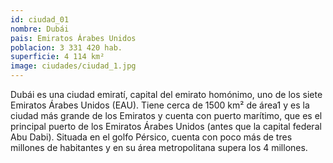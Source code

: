 ```yaml
---
id: ciudad_01
nombre: Dubái
pais: Emiratos Árabes Unidos
poblacion: 3 331 420 hab.
superficie: 4 114 km²
image: ciudades/ciudad_1.jpg
---
```

Dubái es una ciudad emiratí, capital del emirato homónimo, uno de los siete Emiratos Árabes Unidos (EAU). Tiene cerca de 1500 km² de área1​ y es la ciudad más grande de los Emiratos y cuenta con puerto marítimo, que es el principal puerto de los Emiratos Árabes Unidos (antes que la capital federal Abu Dabi). Situada en el golfo Pérsico, cuenta con poco más de tres millones de habitantes y en su área metropolitana supera los 4 millones.